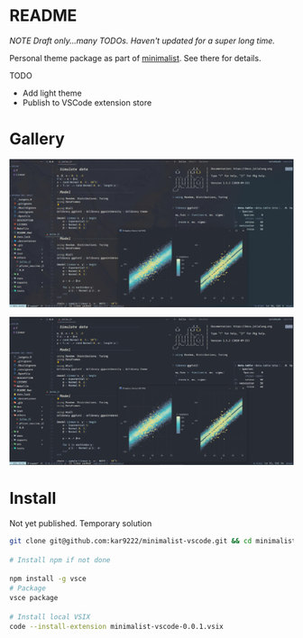 # README

_NOTE Draft only...many TODOs. Haven't updated for a super long time._

Personal theme package as part of [minimalist](https://github.com/kar9222/minimalist). See there for details.

TODO
- Add light theme
- Publish to VSCode extension store

# Gallery

![setup_transparent](img/setup_transparent.png)

![setup](img/setup.png)

# Install

Not yet published. Temporary solution

```bash
git clone git@github.com:kar9222/minimalist-vscode.git && cd minimalist-vscode

# Install npm if not done

npm install -g vsce
# Package
vsce package

# Install local VSIX
code --install-extension minimalist-vscode-0.0.1.vsix
```

